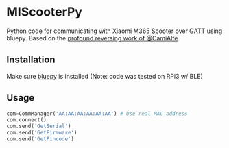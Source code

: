 # MIScooterPy

Python code for communicating with Xiaomi M365 Scooter over GATT using bluepy.
Based on the [profound reversing work of @CamiAlfe](https://github.com/CamiAlfa/M365-BLE-PROTOCOL/blob/master/protocolo)

## Installation
Make sure [bluepy](https://github.com/IanHarvey/bluepy) is installed
(Note: code was tested on RPi3 w/ BLE)

## Usage

```python
com=CommManager('AA:AA:AA:AA:AA:AA') # Use real MAC address
com.connect()
com.send('GetSerial')
com.send('GetFirmware')
com.send('GetPincode')
```

